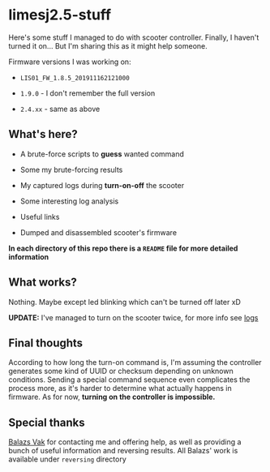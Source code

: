 # limesj2.5-stuff

Here's some stuff I managed to do with scooter controller. Finally, I haven't turned it on...
But I'm sharing this as it might help someone.

Firmware versions I was working on:

- `LIS01_FW_1.8.5_201911162121000`

- `1.9.0` - I don't remember the full version

- `2.4.xx` - same as above


## What's here?

- A brute-force scripts to **guess** wanted command

- Some my brute-forcing results

- My captured logs during **turn-on-off** the scooter

- Some interesting log analysis

- Useful links

- Dumped and disassembled scooter's firmware

**In each directory of this repo there is a `README` file for more detailed information**


## What works?

Nothing. Maybe except led blinking which can't be turned off later xD

**UPDATE:** I've managed to turn on the scooter twice, for more info see [logs](logs)


## Final thoughts

According to how long the turn-on command is, I'm assuming the controller generates some kind of UUID or checksum depending on unknown conditions. Sending a special command sequence even complicates the process more, as it's harder to determine what actually happens in firmware. As for now, **turning on the controller is impossible.**


## Special thanks

[Balazs Vak](mailto:vakbalazs@gmail.com) for contacting me and offering help, as well as providing a bunch of useful information and reversing results. All Balazs' work is available under `reversing` directory
